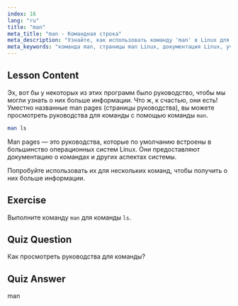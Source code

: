 ```yaml
---
index: 16
lang: "ru"
title: "man"
meta_title: "man - Командная строка"
meta_description: "Узнайте, как использовать команду 'man' в Linux для доступа к руководствам по командам. Откройте для себя основную документацию Linux для начинающих и улучшите свои навыки работы с командной строкой."
meta_keywords: "команда man, страницы man Linux, документация Linux, учебник Linux, руководство по командной строке, Linux для начинающих"
---
```


## Lesson Content

Эх, вот бы у некоторых из этих программ было руководство, чтобы мы могли узнать о них больше информации. Что ж, к счастью, они есть! Уместно названные man pages (страницы руководства), вы можете просмотреть руководства для команды с помощью команды `man`.

```bash
man ls
```

Man pages — это руководства, которые по умолчанию встроены в большинство операционных систем Linux. Они предоставляют документацию о командах и других аспектах системы.

Попробуйте использовать их для нескольких команд, чтобы получить о них больше информации.

## Exercise

Выполните команду `man` для команды `ls`.

## Quiz Question

Как просмотреть руководства для команды?

## Quiz Answer

man
